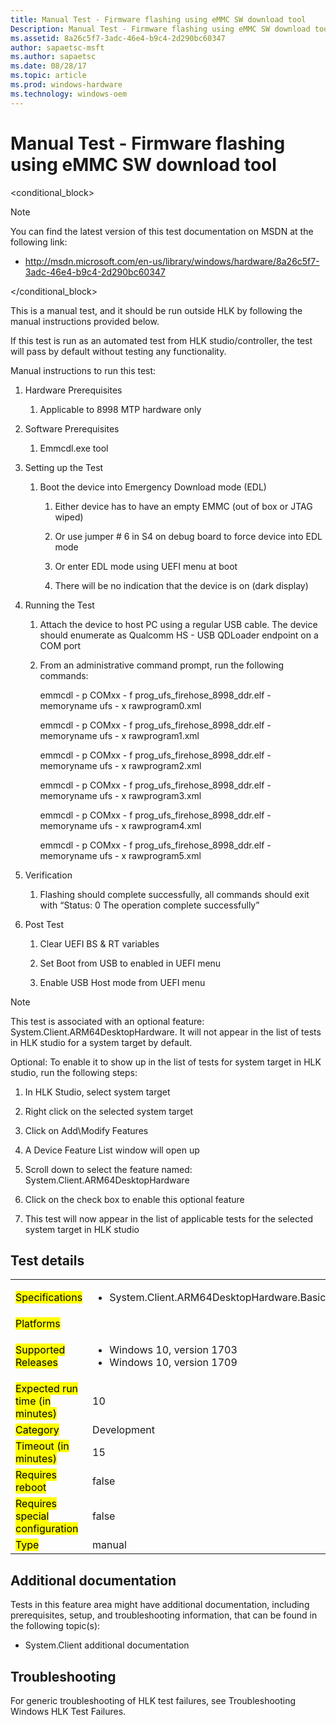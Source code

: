 ```yaml
---
title: Manual Test - Firmware flashing using eMMC SW download tool
Description: Manual Test - Firmware flashing using eMMC SW download tool
ms.assetid: 8a26c5f7-3adc-46e4-b9c4-2d290bc60347
author: sapaetsc-msft
ms.author: sapaetsc
ms.date: 08/28/17
ms.topic: article
ms.prod: windows-hardware
ms.technology: windows-oem
---
```


# Manual Test - Firmware flashing using eMMC SW download tool

<conditional_block> <conditions> <docset value="standalone"></docset> </conditions>

>[!NOTE]
You can find the latest version of this test documentation on MSDN at the following link:

-   <xref hlink="http://msdn.microsoft.com/en-us/library/windows/hardware/8a26c5f7-3adc-46e4-b9c4-2d290bc60347">http://msdn.microsoft.com/en-us/library/windows/hardware/8a26c5f7-3adc-46e4-b9c4-2d290bc60347</b>


</conditional_block>

This is a manual test, and it should be run outside HLK by following the manual instructions provided below.

If this test is run as an automated test from HLK studio/controller, the test will pass by default without testing any functionality.

Manual instructions to run this test:

1.  Hardware Prerequisites
    1.  Applicable to 8998 MTP hardware only
2.  Software Prerequisites
    1.  Emmcdl.exe tool
3.  Setting up the Test
    1.  Boot the device into Emergency Download mode (EDL)
        1.  Either device has to have an empty EMMC (out of box or JTAG wiped)
        2.  Or use jumper \# 6 in S4 on debug board to force device into EDL mode
        3.  Or enter EDL mode using UEFI menu at boot
        4.  There will be no indication that the device is on (dark display)
4.  Running the Test
    1.  Attach the device to host PC using a regular USB cable. The device should enumerate as Qualcomm HS - USB QDLoader endpoint on a COM port
    2.  From an administrative command prompt, run the following commands:

        emmcdl - p COMxx - f prog\_ufs\_firehose\_8998\_ddr.elf - memoryname ufs - x rawprogram0.xml

        emmcdl - p COMxx - f prog\_ufs\_firehose\_8998\_ddr.elf - memoryname ufs - x rawprogram1.xml

        emmcdl - p COMxx - f prog\_ufs\_firehose\_8998\_ddr.elf - memoryname ufs - x rawprogram2.xml

        emmcdl - p COMxx - f prog\_ufs\_firehose\_8998\_ddr.elf - memoryname ufs - x rawprogram3.xml

        emmcdl - p COMxx - f prog\_ufs\_firehose\_8998\_ddr.elf - memoryname ufs - x rawprogram4.xml

        emmcdl - p COMxx - f prog\_ufs\_firehose\_8998\_ddr.elf - memoryname ufs - x rawprogram5.xml

5.  Verification
    1.  Flashing should complete successfully, all commands should exit with “Status: 0 The operation complete successfully”
6.  Post Test
    1.  Clear UEFI BS & RT variables
    2.  Set Boot from USB to enabled in UEFI menu
    3.  Enable USB Host mode from UEFI menu

>[!NOTE]
This test is associated with an optional feature: System.Client.ARM64DesktopHardware. It will not appear in the list of tests in HLK studio for a system target by default.

Optional: To enable it to show up in the list of tests for system target in HLK studio, run the following steps:

1.  In HLK Studio, select system target
2.  Right click on the selected system target
3.  Click on Add\\Modify Features
4.  A Device Feature List window will open up
5.  Scroll down to select the feature named: System.Client.ARM64DesktopHardware
6.  Click on the check box to enable this optional feature
7.  This test will now appear in the list of applicable tests for the selected system target in HLK studio


## Test details

<table>
<colgroup>
<col width="50%" />
<col width="50%" />
</colgroup>
<tbody>
<tr class="odd">
<td><mark type="bullet_intro">Specifications</b></td>
<td><ul>
<li>System.Client.ARM64DesktopHardware.BasicFunctionality</li>
</ul></td>
</tr>
<tr class="even">
<td><mark type="bullet_intro">Platforms</b></td>
<td><ul>
</ul></td>
</tr>
<tr class="odd">
<td><mark type="bullet_intro">Supported Releases</b></td>
<td><ul>
<li>Windows 10, version 1703</li>
<li>Windows 10, version 1709</li>
</ul></td>
</tr>
<tr class="even">
<td><mark type="bullet_intro">Expected run time (in minutes)</b></td>
<td>10</td>
</tr>
<tr class="odd">
<td><mark type="bullet_intro">Category</b></td>
<td>Development</td>
</tr>
<tr class="even">
<td><mark type="bullet_intro">Timeout (in minutes)</b></td>
<td>15</td>
</tr>
<tr class="odd">
<td><mark type="bullet_intro">Requires reboot</b></td>
<td>false</td>
</tr>
<tr class="even">
<td><mark type="bullet_intro">Requires special configuration</b></td>
<td>false</td>
</tr>
<tr class="odd">
<td><mark type="bullet_intro">Type</b></td>
<td>manual</td>
</tr>
</tbody>
</table>

## Additional documentation

Tests in this feature area might have additional documentation, including prerequisites, setup, and troubleshooting information, that can be found in the following topic(s):

-   <xref rid="p_hlk_test.system_client_additional_documentation">System.Client additional documentation</b>

## Troubleshooting

For generic troubleshooting of HLK test failures, see <xref rid="p_hlk.troubleshooting_windows_hlk_test_failures">Troubleshooting Windows HLK Test Failures</b>.




